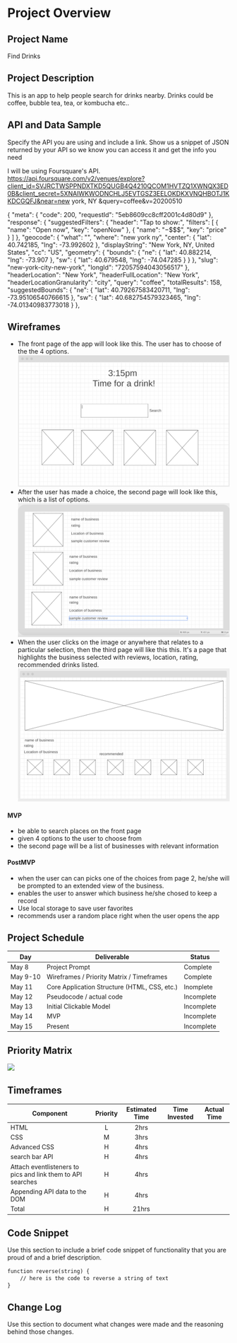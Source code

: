 # Project Overview

## Project Name

Find Drinks

## Project Description

This is an app to help people search for drinks nearby. Drinks could be coffee, bubble tea, tea, or kombucha etc..

## API and Data Sample

Specify the API you are using and include a link. Show us a snippet of JSON returned by your API so we know you can access it and get the info you need

I will be using Foursquare's API. https://api.foursquare.com/v2/venues/explore?client_id=SVJRCTWSPPNDXTKD5QUGB4Q4210QCOM1HVTZQ1XWNQX3ED0B&client_secret=5XNAIWKWODNCHLJ5EVTGSZ3EELOKDKXVNQHBOTJ1KKDCGQFJ&near=new york, NY &query=coffee&v=20200510

{
"meta": {
"code": 200,
"requestId": "5eb8609cc8cff2001c4d80d9"
},
"response": {
"suggestedFilters": {
"header": "Tap to show:",
"filters": [
{
"name": "Open now",
"key": "openNow"
},
{
"name": "$-$$$$",
"key": "price"
}
]
},
"geocode": {
"what": "",
"where": "new york ny",
"center": {
"lat": 40.742185,
"lng": -73.992602
},
"displayString": "New York, NY, United States",
"cc": "US",
"geometry": {
"bounds": {
"ne": {
"lat": 40.882214,
"lng": -73.907
},
"sw": {
"lat": 40.679548,
"lng": -74.047285
}
}
},
"slug": "new-york-city-new-york",
"longId": "72057594043056517"
},
"headerLocation": "New York",
"headerFullLocation": "New York",
"headerLocationGranularity": "city",
"query": "coffee",
"totalResults": 158,
"suggestedBounds": {
"ne": {
"lat": 40.79267583420711,
"lng": -73.95106540766615
},
"sw": {
"lat": 40.682754579323465,
"lng": -74.01340983773018
}
},

## Wireframes

- The front page of the app will look like this. The user has to choose of the the 4 options.
  ![](assets/frontPage.png)
- After the user has made a choice, the second page will look like this, which is a list of options.
  ![](assets/secondPage.png)
- When the user clicks on the image or anywhere that relates to a particular selection, then the third page will like this this. It's a page that highlights the business selected with reviews, location, rating, recommended drinks listed.
  ![](assets/thirdPage.png)

#### MVP

- be able to search places on the front page
- given 4 options to the user to choose from
- the second page will be a list of businesses with relevant information

#### PostMVP

- when the user can can picks one of the choices from page 2, he/she will be prompted to an extended view of the business.
- enables the user to answer which business he/she chosed to keep a record
- Use local storage to save user favorites
- recommends user a random place right when the user opens the app

## Project Schedule

| Day      | Deliverable                                  | Status     |
| -------- | -------------------------------------------- | ---------- |
| May 8    | Project Prompt                               | Complete   |
| May 9-10 | Wireframes / Priority Matrix / Timeframes    | Complete   |
| May 11   | Core Application Structure (HTML, CSS, etc.) | Inomplete  |
| May 12   | Pseudocode / actual code                     | Incomplete |
| May 13   | Initial Clickable Model                      | Incomplete |
| May 14   | MVP                                          | Incomplete |
| May 15   | Present                                      | Incomplete |

## Priority Matrix

![](assets/Priority.png)

## Timeframes

| Component                                                   | Priority | Estimated Time | Time Invested | Actual Time |
| ----------------------------------------------------------- | :------: | :------------: | :-----------: | :---------: |
| HTML                                                        |    L     |      2hrs      |               |             |
| CSS                                                         |    M     |      3hrs      |               |             |
| Advanced CSS                                                |    H     |      4hrs      |
| search bar API                                              |    H     |      4hrs      |               |
| Attach eventlisteners to pics and link them to API searches |    H     |      4hrs      |               |             |
| Appending API data to the DOM                               |    H     |      4hrs      |               |             |
| Total                                                       |    H     |     21hrs      |               |             |

## Code Snippet

Use this section to include a brief code snippet of functionality that you are proud of and a brief description.

```
function reverse(string) {
	// here is the code to reverse a string of text
}
```

## Change Log

Use this section to document what changes were made and the reasoning behind those changes.

